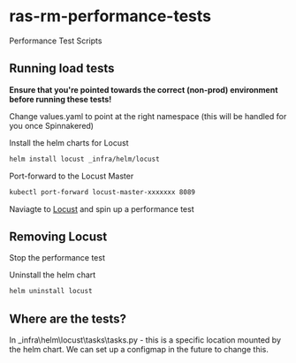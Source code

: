 # ras-rm-performance-tests
Performance Test Scripts


## Running load tests

**Ensure that you're pointed towards the correct (non-prod) environment before running these tests!**

Change values.yaml to point at the right namespace (this will be handled for you once Spinnakered)

Install the helm charts for Locust
```bash
helm install locust _infra/helm/locust
```

Port-forward to the Locust Master
```bash
kubectl port-forward locust-master-xxxxxxx 8089
```

Naviagte to [Locust](http://localhost:8089) and spin up a performance test

## Removing Locust

Stop the performance test

Uninstall the helm chart
```bash
helm uninstall locust
```

## Where are the tests?

In _infra\helm\locust\tasks\tasks.py - this is a specific location mounted by the helm chart. We can set up a configmap in the future to change this.